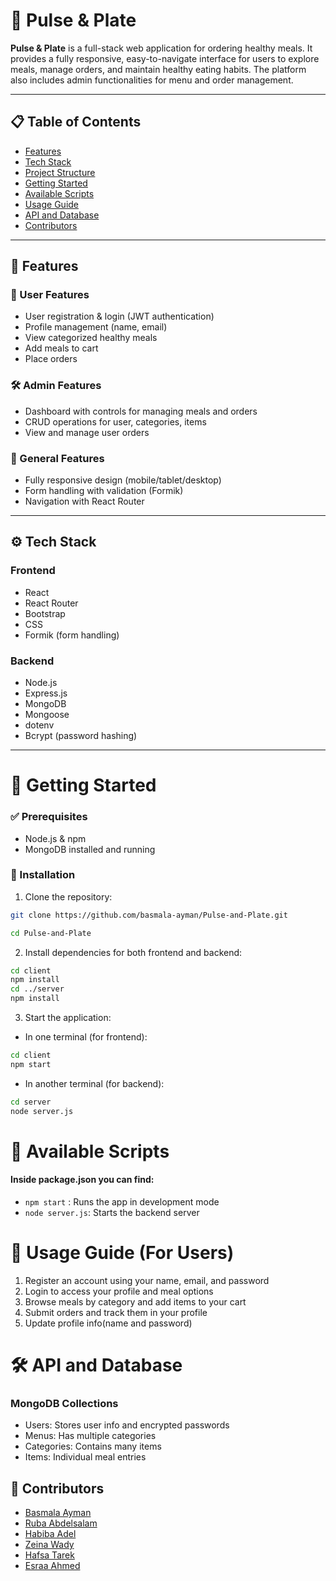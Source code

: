 # 🥗 Pulse & Plate

**Pulse & Plate** is a full-stack web application for ordering healthy meals. It provides a fully responsive, easy-to-navigate interface for users to explore meals, manage orders, and maintain healthy eating habits. The platform also includes admin functionalities for menu and order management.

---

## 📋 Table of Contents

- [Features](#-features)
- [Tech Stack](#-tech-stack)
- [Project Structure](#-project-structure)
- [Getting Started](#-getting-started)
- [Available Scripts](#-available-scripts)
- [Usage Guide](#-usage-guide)
- [API and Database](#-api-and-database)
- [Contributors](#-Contributors)

---

## 🌟 Features

### 👥 User Features
- User registration & login (JWT authentication)
- Profile management (name, email)
- View categorized healthy meals
- Add meals to cart
- Place orders

### 🛠️ Admin Features
- Dashboard with controls for managing meals and orders
- CRUD operations for user, categories, items
- View and manage user orders

### 🧩 General Features
- Fully responsive design (mobile/tablet/desktop)
- Form handling with validation (Formik)
- Navigation with React Router

---

## ⚙️ Tech Stack

### Frontend
- React
- React Router
- Bootstrap
- CSS
- Formik (form handling)

### Backend
- Node.js
- Express.js
- MongoDB
- Mongoose
- dotenv 
- Bcrypt (password hashing)

---

# 🚀 Getting Started

### ✅ Prerequisites
- Node.js & npm
- MongoDB installed and running

### 🔧 Installation

1. Clone the repository:
 ```bash
git clone https://github.com/basmala-ayman/Pulse-and-Plate.git

 cd Pulse-and-Plate
 ```

 2. Install dependencies for both frontend and backend:

 ```bash
 cd client
npm install
cd ../server
npm install
```

3. Start the application:
 - In one terminal (for frontend):
 ```bash
 cd client
 npm start
 ```
 - In another terminal (for backend):
 ```bash
 cd server
 node server.js
 ```

 # 🧪 Available Scripts
 #### Inside package.json you can find:
 - `npm start` : Runs the app in development mode
 - `node server.js`: Starts the backend server  

 # 🧭 Usage Guide (For Users)
 1. Register an account using your name, email, and password
 2. Login to access your profile and meal options
 3. Browse meals by category and add items to your cart
 4. Submit orders and track them in your profile
 5. Update profile info(name and password)

 # 🛠️ API and Database
 ### MongoDB Collections
 - Users: Stores user info and encrypted passwords
 - Menus: Has multiple categories
 - Categories: Contains many items
 - Items: Individual meal entries

 ## 👥 Contributors
 - [Basmala Ayman](https://github.com/basmala-ayman)
 - [Ruba Abdelsalam](https://github.com/Rrr3rrr2004)
 - [Habiba Adel](https://github.com/Habiba-Adel)
 - [Zeina Wady](https://github.com/zeinawady)
 - [Hafsa Tarek](https://github.com/HafsaTarek)
 - [Esraa Ahmed](https://github.com/2004esra)